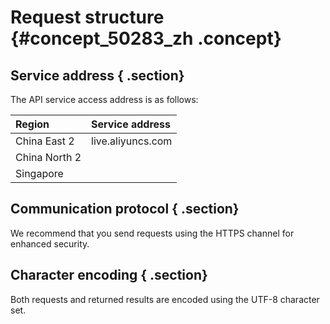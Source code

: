 # Request structure {#concept_50283_zh .concept}

## Service address { .section}

The API service access address is as follows:

|Region|Service address|
|:-----|:--------------|
|China East 2|live.aliyuncs.com|
|China North 2|
|Singapore|

## Communication protocol { .section}

We recommend that you send requests using the HTTPS channel for enhanced security.

## Character encoding { .section}

Both requests and returned results are encoded using the UTF-8 character set.

